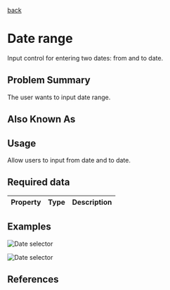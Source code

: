 [back](input-control.md)

# Date range

Input control for entering two dates: from and  to date.

## Problem Summary

The user wants to input date range. 

## Also Known As



## Usage

Allow users to input from date and to date.

## Required data


Property | Type | Description
------------ | ------------- | -------------

## Examples

![Date selector](img/datetime-range.png)


![Date selector](img/datetime-range-2.png)

## References




